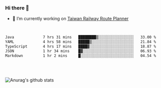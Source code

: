 ### Hi there 👋

- 🔭 I’m currently working on [Taiwan Railway Route Planner](https://github.com/Taiwan-Railway-Route-Planner)

<br/>

<!--START_SECTION:waka-->

```txt
Java             7 hrs 31 mins   ████████▒░░░░░░░░░░░░░░░░   33.00 %
YAML             4 hrs 58 mins   █████▒░░░░░░░░░░░░░░░░░░░   21.84 %
TypeScript       4 hrs 17 mins   ████▓░░░░░░░░░░░░░░░░░░░░   18.87 %
JSON             1 hr 34 mins    █▓░░░░░░░░░░░░░░░░░░░░░░░   06.93 %
Markdown         1 hr 2 mins     █░░░░░░░░░░░░░░░░░░░░░░░░   04.54 %
```

<!--END_SECTION:waka-->

<br/>
<br/>

![Anurag's github stats](https://github-readme-stats.vercel.app/api?username=DepickereSven&show_icons=true&theme=tokyonight)



<!--
**DepickereSven/DepickereSven** is a ✨ _special_ ✨ repository because its `README.md` (this file) appears on your GitHub profile.

Here are some ideas to get you started:

- 🔭 I’m currently working on ...
- 🌱 I’m currently learning ...
- 👯 I’m looking to collaborate on ...
- 🤔 I’m looking for help with ...
- 💬 Ask me about ...
- 📫 How to reach me: ...
- 😄 Pronouns: ...
- ⚡ Fun fact: ...
-->
